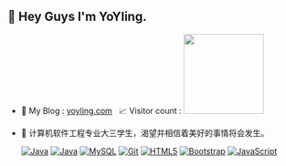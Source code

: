 ## 👋 Hey Guys I'm YoYling.

- 🔭 My Blog : [yoyling.com](https://yoyling.com)&nbsp;&nbsp;&nbsp;📈 Visitor count : <img src="https://profile-counter.glitch.me/yoyling/count.svg" width="140"/>
- 🌱 计算机软件工程专业大三学生，渴望并相信着美好的事情将会发生。

  [![Java](https://img.shields.io/badge/Java-orange?style=flat&logo=java)](https://github.com/yoyling) [![Java](https://img.shields.io/badge/Spring-gray?style=flat&logo=spring)](https://github.com/yoyling) [![MySQL](https://img.shields.io/badge/-MySQL-0175C2?style=flat&logo=mysql&logoColor=black)](https://github.com/yoyling) [![Git](https://img.shields.io/badge/-Git-black?style=flat&logo=git&link=https://github.com/yoyling)](https://github.com/yoyling) [![HTML5](https://img.shields.io/badge/-HTML5-E34F26?style=flat&logo=html5&logoColor=white&link=https://github.com/yoyling)](https://github.com/yoyling) [![Bootstrap](https://img.shields.io/badge/-Bootstrap-563D7C?style=flat&logo=bootstrap&link=https://github.com/yoyling)](https://github.com/yoyling) [![JavaScript](https://img.shields.io/badge/-JavaScript-black?style=flat&logo=javascript&link=https://github.com/yoyling)](https://github.com/yoyling)

